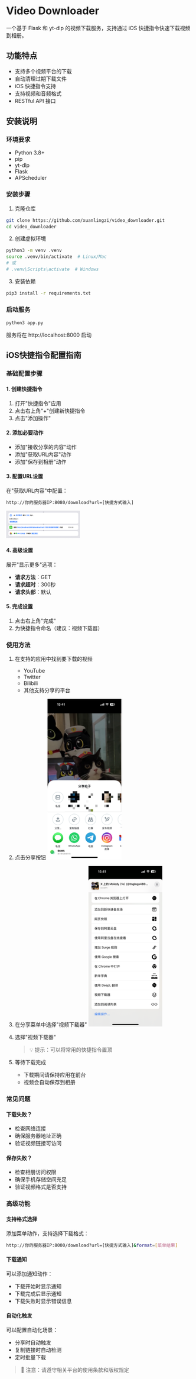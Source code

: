 # Video Downloader

一个基于 Flask 和 yt-dlp 的视频下载服务，支持通过 iOS 快捷指令快速下载视频到相册。

## 功能特点

- 支持多个视频平台的下载
- 自动清理过期下载文件
- iOS 快捷指令支持
- 支持视频和音频格式
- RESTful API 接口

## 安装说明

### 环境要求

- Python 3.8+
- pip
- yt-dlp
- Flask
- APScheduler

### 安装步骤

1. 克隆仓库
```bash
git clone https://github.com/xuanlingzi/video_downloader.git
cd video_downloader
```

2. 创建虚拟环境
```bash
python3 -m venv .venv
source .venv/bin/activate  # Linux/Mac
# 或
# .venv\Scripts\activate  # Windows
```

3. 安装依赖
```bash
pip3 install -r requirements.txt
```

### 启动服务

```bash
python3 app.py
```

服务将在 http://localhost:8000 启动

## iOS快捷指令配置指南

### 基础配置步骤

#### 1. 创建快捷指令
1. 打开"快捷指令"应用
2. 点击右上角"+"创建新快捷指令
3. 点击"添加操作"

#### 2. 添加必要动作
- 添加"接收分享的内容"动作
- 添加"获取URL内容"动作
- 添加"保存到相册"动作

#### 3. 配置URL设置
在"获取URL内容"中配置：
```bash
http://你的服务器IP:8080/download?url=[快捷方式输入]
```
<img src="docs/images/shortcut.png" width="200" alt="快捷指令">

#### 4. 高级设置
展开"显示更多"选项：
- **请求方法**：GET
- **请求超时**：300秒
- **请求头部**：默认

#### 5. 完成设置
1. 点击右上角"完成"
2. 为快捷指令命名（建议：视频下载器）

### 使用方法

1. 在支持的应用中找到要下载的视频
   - YouTube
   - Twitter
   - Bilibili
   - 其他支持分享的平台

2. 点击分享按钮
   <img src="docs/images/share-button.jpg" width="200" alt="分享按钮示例">

3. 在分享菜单中选择"视频下载器"
   <img src="docs/images/shortcuts-menu.png" width="200" alt="快捷指令菜单">

4. 选择"视频下载器"
   > 💡 提示：可以将常用的快捷指令置顶

5. 等待下载完成
   - 下载期间请保持应用在前台
   - 视频会自动保存到相册

### 常见问题

#### 下载失败？
- 检查网络连接
- 确保服务器地址正确
- 验证视频链接可访问

#### 保存失败？
- 检查相册访问权限
- 确保手机存储空间充足
- 验证视频格式是否支持

### 高级功能

#### 支持格式选择
添加菜单动作，支持选择下载格式：
```bash
http://你的服务器IP:8000/download?url=[快捷方式输入]&format=[菜单结果]
```

#### 下载通知
可以添加通知动作：
- 下载开始时显示通知
- 下载完成后显示通知
- 下载失败时显示错误信息

#### 自动化触发
可以配置自动化场景：
- 分享时自动触发
- 复制链接时自动检测
- 定时批量下载

> 🔔 注意：请遵守相关平台的使用条款和版权规定